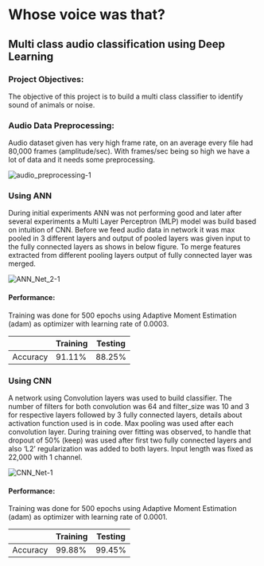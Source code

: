 # Whose voice was that?
## Multi class audio classification using Deep Learning

### Project Objectives: 
The objective of this project is to build a multi class classifier to identify sound
of animals or noise.

### Audio Data Preprocessing:

Audio dataset given has very high frame rate, on an average every file had 80,000 frames (amplitude/sec). With frames/sec being so high we have a lot of data and it needs some preprocessing. 

![audio_preprocessing-1](https://user-images.githubusercontent.com/77045044/182619587-99dc553a-ce26-4141-8b1a-eff38925a489.png)

### Using ANN

During initial experiments ANN was not performing good and later after several experiments a Multi Layer Perceptron (MLP) model was build based on intuition of CNN. Before we feed audio data in network it was max pooled in 3 different layers and output of pooled layers was given input to the fully connected layers as shows in below figure. To merge features extracted from different pooling layers output of fully connected layer was merged.

![ANN_Net_2-1](https://user-images.githubusercontent.com/77045044/182619056-2e7a66e6-148c-4141-aae6-38edcc9f9000.png)

#### Performance: 

Training was done for 500 epochs using Adaptive Moment Estimation (adam) as optimizer with learning rate of 0.0003.

|            | Training           | Testing        |
|-----| ------------- |:-------------:|
|Accuracy   | 91.11%      | 88.25%       |


### Using CNN

A network using Convolution layers was used to build classifier. The number of filters for both convolution was 64 and filter_size was 10 and 3 for respective layers followed by 3 fully connected layers, details about activation function used is in code. Max pooling was used after each convolution layer. During training over fitting was observed, to handle that dropout of 50% (keep) was used after first two fully connected layers and also ‘L2’ regularization was added to both layers. Input length was fixed as 22,000 with 1 channel. 

![CNN_Net-1](https://user-images.githubusercontent.com/77045044/182619414-e20ba6a5-9969-40fc-87b7-190e3c07d638.png)

#### Performance: 

Training was done for 500 epochs using Adaptive Moment Estimation (adam) as optimizer with learning rate of 0.0001. 


|            | Training           | Testing        |
|-----| ------------- |:-------------:|
|Accuracy   | 99.88%      | 99.45%       |
